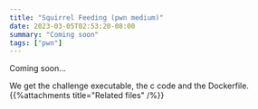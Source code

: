 ```yaml
---
title: "Squirrel Feeding (pwn medium)"
date: 2023-03-05T02:53:20-08:00
summary: "Coming soon"
tags: ["pwn"]
---
```


Coming soon...
<!-- more -->

We get the challenge executable, the c code and the Dockerfile.
{{%attachments title="Related files" /%}}
